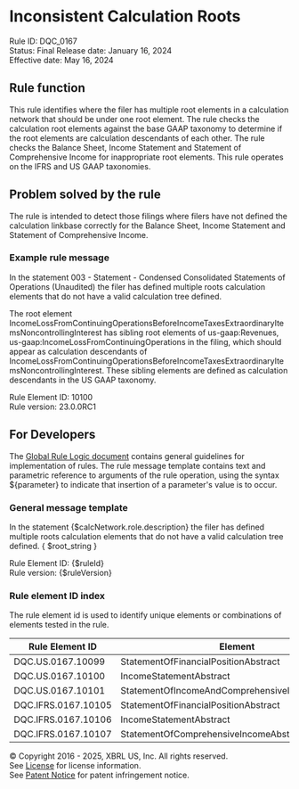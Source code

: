 # Inconsistent Calculation Roots  
Rule ID: DQC_0167  
Status: Final 
Release date: January 16, 2024  
Effective date: May 16, 2024  
  
## Rule function
This rule identifies where the filer has multiple root elements in a calculation network that should be under one root element. The rule checks the calculation root elements against the base GAAP taxonomy to determine if the root elements are calculation descendants of each other. The rule checks the Balance Sheet, Income Statement and Statement of Comprehensive Income for inappropriate root elements. This rule operates on the IFRS and US GAAP taxonomies.

## Problem solved by the rule  
The rule is intended to detect those filings where filers have not defined the calculation linkbase correctly for the Balance Sheet, Income Statement and Statement of Comprehensive Income.    

### Example rule message
In the statement  003 - Statement - Condensed Consolidated Statements of Operations (Unaudited) the filer has defined multiple roots calculation elements that do not have a valid calculation tree defined.  

The root element IncomeLossFromContinuingOperationsBeforeIncomeTaxesExtraordinaryItemsNoncontrollingInterest has sibling root elements of us-gaap:Revenues, us-gaap:IncomeLossFromContinuingOperations in the filing, which should appear as calculation descendants of IncomeLossFromContinuingOperationsBeforeIncomeTaxesExtraordinaryItemsNoncontrollingInterest. These sibling elements are defined as calculation descendants in the US GAAP taxonomy.  

Rule Element ID: 10100  
Rule version: 23.0.0RC1

## For Developers  
The [Global Rule Logic document](https://github.com/DataQualityCommittee/dqc_us_rules/blob/master/docs/GlobalRuleLogic.md) contains general guidelines for implementation of rules. The rule message template contains text and parametric reference to arguments of the rule operation, using the syntax ${parameter} to indicate that insertion of a parameter's value is to occur. 

### General message template
In the statement  {$calcNetwork.role.description} the filer has defined multiple roots calculation elements that do not have a valid calculation tree defined. 
{ $root_string }  

Rule Element ID: {$ruleId}  
Rule version: {$ruleVersion}

### Rule element ID index  
The rule element id is used to identify unique elements or combinations of elements tested in the rule.

|Rule Element ID|Element|
|--- |--- |
| DQC.US.0167.10099 | StatementOfFinancialPositionAbstract |
| DQC.US.0167.10100 | IncomeStatementAbstract |
| DQC.US.0167.10101 | StatementOfIncomeAndComprehensiveIncomeAbstract |
| DQC.IFRS.0167.10105 | StatementOfFinancialPositionAbstract |
| DQC.IFRS.0167.10106 | IncomeStatementAbstract |
| DQC.IFRS.0167.10107 | StatementOfComprehensiveIncomeAbstract |

© Copyright 2016 - 2025, XBRL US, Inc. All rights reserved.   
See [License](https://xbrl.us/dqc-license) for license information.  
See [Patent Notice](https://xbrl.us/dqc-patent) for patent infringement notice.  